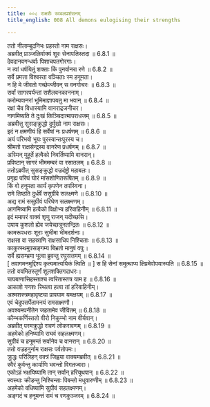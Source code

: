 ```yaml
---
title: ००८ राक्षसैः स्वबलप्रशंसनम्
title_english: 008 All demons eulogising their strengths

---
```



ततो नीलाम्बुदनिभः प्रहस्तो नाम राक्षसः।  
अब्रवीत् प्राञ्जलिर्वाक्यं शूरः सेनापतिस्तदा ॥ 6.8.1 ॥   
देवदानवगन्धर्वाः पिशाचपतगोरगाः।  
न त्वां धर्षयितुं शक्ताः किं पुनर्वानरा रणे ॥ 6.8.2 ॥   
सर्वे प्रमत्ता विश्वस्ता वञ्चिताः स्म हनूमता।  
न हि मे जीवतो गच्छेज्जीवन् स वनगोचरः ॥ 6.8.3 ॥   
सर्वां सागरपर्यन्तां सशैलवनकाननाम्।  
करोम्यवानरां भूमिमाज्ञापयतु मा भवान् ॥ 6.8.4 ॥   
रक्षां चैव विधास्यामि वानराद्रजनीचर।  
नागमिष्यति ते दुःखं किञ्चिदात्मापराधजम् ॥ 6.8.5 ॥   
अब्रवीत्तु सुसङ्क्रुद्धो दुर्मुखो नाम राक्षसः।  
इदं न क्षमणीयं हि सर्वेषां नः प्रधर्षणम् ॥ 6.8.6 ॥   
अयं परिभवो भूयः पुरस्यान्तःपुरस्य च।  
श्रीमतो राक्षसेन्द्रस्य वानरेण प्रधर्षणम् ॥ 6.8.7 ॥   
अस्मिन् मुहूर्ते हत्वैको निवर्तिष्यामि वानरान्।  
प्रविष्टान् सागरं भीममम्बरं वा रसातलम् ॥ 6.8.8 ॥   
ततोऽब्रवीत् सुसङ्क्रुद्धो वज्रदंष्ट्रो महाबलः।  
प्रगृह्य परिघं घोरं मांसशोणितरूषितम् ॥ 6.8.9 ॥   
किं वो हनुमता कार्यं कृपणेन तपस्विना।  
रामे तिष्ठति दुर्धर्षे ससुग्रीवे सलक्ष्मणे ॥ 6.8.10 ॥   
अद्य रामं ससुग्रीवं परिघेण सलक्ष्मणम्।  
आगमिष्यामि हत्वैको विक्षोभ्य हरिवाहिनीम् ॥ 6.8.11 ॥   
इदं ममापरं वाक्यं शृणु राजन् यदीच्छसि।  
उपाय कुशलो ह्येव जयेच्छत्रूनतन्द्रितः ॥ 6.8.12 ॥   
कामरूपधराः शूराः सुभीमा भीमदर्शनाः।  
राक्षसा वा सहस्राणि राक्षसाधिप निश्चिताः ॥ 6.8.13 ॥   
काकुत्स्थमुपसङ्गम्य बिभ्रतो मानुषं वपुः।  
सर्वे ह्यसम्भ्रमा भूत्वा ब्रुवन्तु रघुसत्तमम् ॥ 6.8.14 ॥   
[ तवागमनमुद्दिश्य कृत्यमात्ययिकं त्विति ॥ ] स हि सेनां समुत्थाप्य क्षिप्रमेवोपयास्यति ॥ 6.8.15 ॥   
ततो वयमितस्तूर्णं शूलशक्तिगदाधरः।  
चापबाणासिहस्ताश्च त्वरितास्तत्र याम ह ॥ 6.8.16 ॥   
आकाशे गणशः स्थित्वा हत्वा तां हरिवाहिनीम्।  
अश्मशस्त्रमहावृष्ट्या प्रापयाम यमक्षयम् ॥ 6.8.17 ॥   
एवं चेदुपसर्पेतामनयं रामसक्ष्मणौ।  
अवश्यमपनीतेन जहतामेव जीवितम् ॥ 6.8.18 ॥   
कौम्भकर्णिस्ततो वीरो निकुम्भो नाम वीर्यवान्।  
अब्रवीत् परमक्रुद्धो रावणं लोकरावणम् ॥ 6.8.19 ॥   
अहमेको हनिष्यामि राघवं सहलक्ष्मणम्।  
सुग्रीवं च हनूमन्तं सर्वानेव च वानरान् ॥ 6.8.20 ॥   
ततो वज्रहनुर्नाम राक्षसः पर्वतोपमः।  
क्रुद्धः परिलिहन् वक्त्रं जिह्वया वाक्यमब्रवीत् ॥ 6.8.21 ॥   
स्वैरं कुर्वन्तु कार्याणि भवन्तो विगतज्वराः।  
एकोऽहं भक्षयिष्यामि तान् सर्वान् हरियूथपान् ॥ 6.8.22 ॥   
स्वस्थाः क्रीडन्तु निश्चिन्ताः पिबन्तो मधुवारुणीम् ॥ 6.8.23 ॥   
अहमेको वधिष्यामि सुग्रीवं सहलक्ष्मणम्।  
अङ्गदं च हनूमन्तं रामं च रणकुञ्जरम् ॥ 6.8.24 ॥   